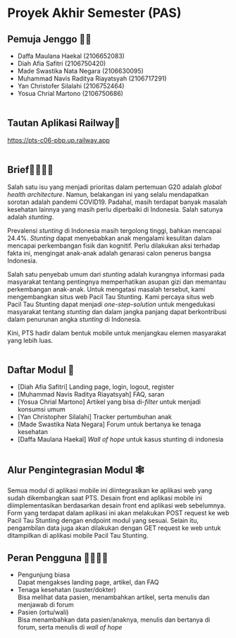 # Proyek Akhir Semester (PAS)

## Pemuja Jenggo 👨‍💻
- Daffa Maulana Haekal (2106652083)
- Diah Afia Safitri (2106750420)
- Made Swastika Nata Negara (2106630095)
- Muhammad Navis Raditya Riayatsyah (2106717291)
- Yan Christofer Silalahi (2106752464)
- Yosua Chrial Martono (2106750686)
<br><br>

<!-- ## Tautan Aplikasi Heroku🔗
https://pts-c06-pbp.herokuapp.com/
<br><br> -->

## Tautan Aplikasi Railway🔗
https://pts-c06-pbp.up.railway.app
<br><br>

## Brief👨‍⚕👩‍⚕️
Salah satu isu yang menjadi prioritas dalam pertemuan G20 adalah _global health architecture_. Namun, belakangan ini yang selalu mendapatkan sorotan adalah pandemi COVID19. Padahal, masih terdapat banyak masalah kesehatan lainnya yang masih perlu diperbaiki di Indonesia. Salah satunya adalah _stunting_.

Prevalensi _stunting_ di Indonesia masih tergolong tinggi, bahkan mencapai 24.4%. _Stunting_ dapat menyebabkan anak mengalami kesulitan dalam mencapai perkembangan fisik dan kognitif. Perlu dilakukan aksi terhadap fakta ini, mengingat anak-anak adalah genarasi calon penerus bangsa Indonesia.

Salah satu penyebab umum dari _stunting_ adalah kurangnya informasi pada masyarakat tentang pentingnya memperhatikan asupan gizi dan memantau perkembangan anak-anak. Untuk mengatasi masalah tersebut, kami mengembangkan situs web Pacil Tau Stunting. Kami percaya situs web Pacil Tau Stunting dapat menjadi _one-step-solution_ untuk mengedukasi masyarakat tentang _stunting_ dan dalam jangka panjang dapat berkontribusi dalam penurunan angka _stunting_ di Indonesia.

Kini, PTS hadir dalam bentuk mobile untuk menjangkau elemen masyarakat yang lebih luas.
<br><br>

## Daftar Modul 📝
- [Diah Afia Safitri] Landing page, login, logout, register
- [Muhammad Navis Raditya Riayatsyah] FAQ, saran
- [Yosua Chrial Martono] Artikel yang bisa di-_filter_ untuk menjadi konsumsi umum
- [Yan Christopher Silalahi] Tracker pertumbuhan anak
- [Made Swastika Nata Negara] Forum untuk bertanya ke tenaga kesehatan
- [Daffa Maulana Haekal] _Wall of hope_ untuk kasus stunting di indonesia
<br><br>

## Alur Pengintegrasian Modul 🕸️
Semua modul di aplikasi mobile ini diintegrasikan ke aplikasi web yang sudah dikembangkan saat PTS. Desain front end aplikasi mobile ini diimplementasikan berdasarkan desain front end aplikasi web sebelumnya. Form yang terdapat dalam aplikasi ini akan melakukan POST request ke web Pacil Tau Stunting dengan endpoint modul yang sesuai. Selain itu, pengambilan data juga akan dilakukan dengan GET request ke web untuk ditampilkan di aplikasi mobile Pacil Tau Stunting.

## Peran Pengguna 👨‍👩‍👧‍👦
- Pengunjung biasa<br>
Dapat mengakses landing page, artikel, dan FAQ
- Tenaga kesehatan (suster/dokter)<br>
Bisa melihat data pasien, menambahkan artikel, serta menulis dan menjawab di forum
- Pasien (ortu/wali)<br>
Bisa menambahkan data pasien/anaknya, menulis dan bertanya di forum, serta menulis di _wall of hope_
